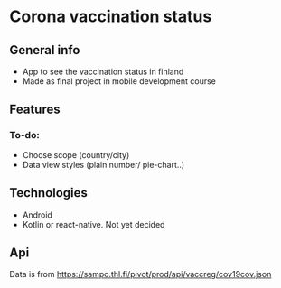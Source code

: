 # Corona vaccination status



## General info
* App to see the vaccination status in finland
* Made as final project in mobile development course
	
## Features
### To-do:
 * Choose scope (country/city)
 * Data view styles (plain number/ pie-chart..)

  
## Technologies
* Android
* Kotlin or react-native. Not yet decided

## Api
Data is from https://sampo.thl.fi/pivot/prod/api/vaccreg/cov19cov.json
